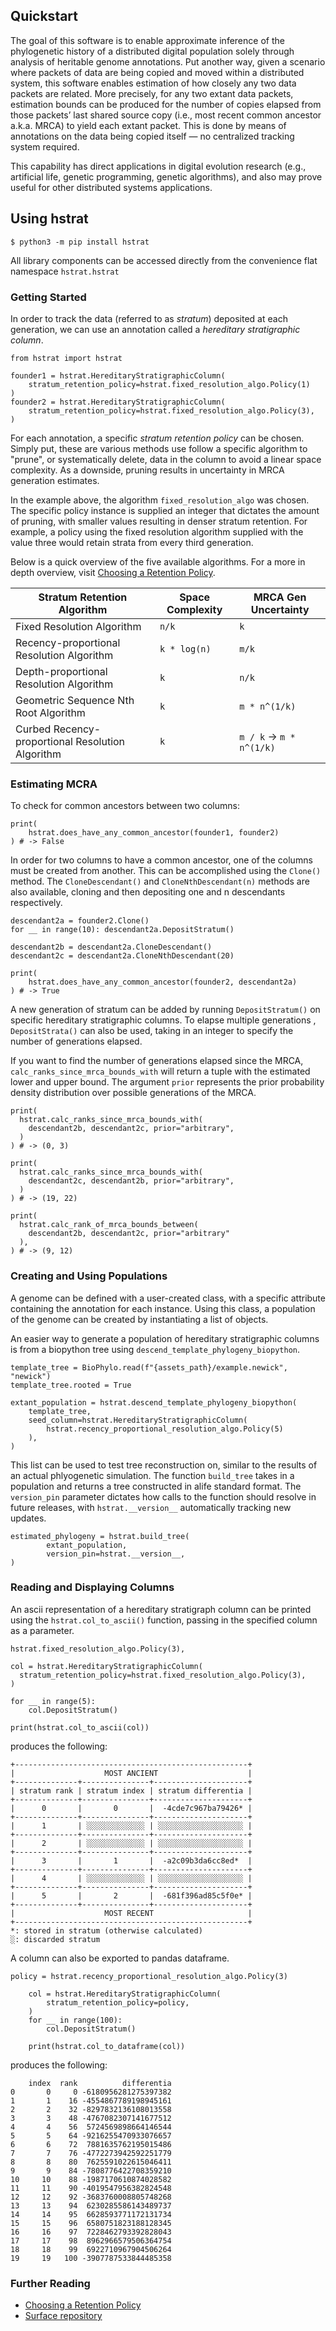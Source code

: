 ## Quickstart

The goal of this software is to enable approximate inference of the phylogenetic history of a distributed digital population solely through analysis of heritable genome annotations. Put another way, given a scenario where packets of data are being copied and moved within a distributed system, this software enables estimation of how closely any two data packets are related. More precisely, for any two extant data packets, estimation bounds can be produced for the number of copies elapsed from those packets’ last shared source copy (i.e., most recent common ancestor a.k.a. MRCA) to yield each extant packet. This is done by means of annotations on the data being copied itself — no centralized tracking system required.

This capability has direct applications in digital evolution research (e.g., artificial life, genetic programming, genetic algorithms), and also may prove useful for other distributed systems applications.

## Using hstrat
```$ python3 -m pip install hstrat```

All library components can be accessed directly from the convenience flat namespace `hstrat.hstrat`

### Getting Started

In order to track the data (referred to as *stratum*) deposited at each generation, we can use an annotation called a *hereditary stratigraphic column*. 
```
from hstrat import hstrat

founder1 = hstrat.HereditaryStratigraphicColumn(
    stratum_retention_policy=hstrat.fixed_resolution_algo.Policy(1)
)
founder2 = hstrat.HereditaryStratigraphicColumn(
    stratum_retention_policy=hstrat.fixed_resolution_algo.Policy(3),
)
```
For each annotation, a specific *stratum retention policy* can be chosen. Simply put, these are various methods use follow a specific algorithm to "prune", or systematically delete, data in the column to avoid a linear space complexity. As a downside, pruning results in uncertainty in MRCA generation estimates.

 In the example above, the algorithm `fixed_resolution_algo` was chosen. The specific policy instance is supplied an integer that dictates the amount of pruning, with smaller values resulting in denser stratum retention. For example, a policy using the fixed resolution algorithm supplied with the value three would retain  strata from every third generation.
 
 Below is a quick overview of the five available algorithms. For a more in depth overview, visit [Choosing a Retention Policy](./policies.html).


| Stratum Retention Algorithm               | Space Complexity | MRCA Gen Uncertainty |
| ----------------------------------------- | ---------------- | -------------------- |
| Fixed Resolution Algorithm                | `n/k`            | `k`                  |
| Recency-proportional Resolution Algorithm | `k * log(n)`     | `m/k`                |
| Depth-proportional Resolution Algorithm   | `k`              | `n/k`                |
| Geometric Sequence Nth Root Algorithm     | `k`              | `m * n^(1/k)`        |
| Curbed Recency-proportional Resolution Algorithm | `k`     | `m / k` -> `m * n^(1/k)` |

### Estimating MCRA
To check for common ancestors between two columns:
```
print(
    hstrat.does_have_any_common_ancestor(founder1, founder2)
) # -> False
```

In order for two columns to have a common ancestor, one of the columns must be created from another. This can be accomplished using the `Clone()` method. The `CloneDescendant()` and `CloneNthDescendant(n)` methods are also available, cloning and then depositing one and n descendants respectively. 

```
descendant2a = founder2.Clone()
for __ in range(10): descendant2a.DepositStratum()

descendant2b = descendant2a.CloneDescendant()
descendant2c = descendant2a.CloneNthDescendant(20)

print(
    hstrat.does_have_any_common_ancestor(founder2, descendant2a)
) # -> True
```

A new generation of stratum can be added by running `DepositStratum()` on specific hereditary stratigraphic columns. To elapse multiple generations , `DepositStrata()` can also be used, taking in an integer to specify the number of generations elapsed. 

If you want to find the number of generations elapsed since the MRCA, `calc_ranks_since_mrca_bounds_with` will return a tuple with the estimated lower and upper bound. The argument `prior` represents the prior probability density distribution over possible generations of the MRCA. 
<!-- what does this mean? -->
```
print(
  hstrat.calc_ranks_since_mrca_bounds_with(
    descendant2b, descendant2c, prior="arbitrary",
  )
) # -> (0, 3)

print(
  hstrat.calc_ranks_since_mrca_bounds_with(
    descendant2c, descendant2b, prior="arbitrary",
  )
) # -> (19, 22)

print(
  hstrat.calc_rank_of_mrca_bounds_between(
    descendant2b, descendant2c, prior="arbitrary"
  ),
) # -> (9, 12)
```

### Creating and Using Populations

A genome can be defined with a user-created class, with a specific attribute containing the annotation for each instance. Using this class, a population of the genome can be created by instantiating  a list of objects. 

An easier way to generate a population of hereditary stratigraphic columns is from a biopython tree using `descend_template_phylogeny_biopython`.
```
template_tree = BioPhylo.read(f"{assets_path}/example.newick", "newick")
template_tree.rooted = True

extant_population = hstrat.descend_template_phylogeny_biopython(
    template_tree,
    seed_column=hstrat.HereditaryStratigraphicColumn(
        hstrat.recency_proportional_resolution_algo.Policy(5)
    ),
)
```
This list can be used to test tree reconstruction on, similar to the results of an actual phlyogenetic simulation. The function `build_tree` takes in a population and returns a tree constructed in alife standard format. The `version_pin` parameter dictates how calls to the function should resolve in future releases, with `hstrat.__version__` automatically tracking new updates.
```
estimated_phylogeny = hstrat.build_tree(
        extant_population,
        version_pin=hstrat.__version__,
)
```

### Reading and Displaying Columns
An ascii representation of a hereditary stratigraph column can be printed using the `hstrat.col_to_ascii()` function, passing in the specified column as a parameter.
```
hstrat.fixed_resolution_algo.Policy(3),

col = hstrat.HereditaryStratigraphicColumn(
  stratum_retention_policy=hstrat.fixed_resolution_algo.Policy(3),
)

for __ in range(5):
    col.DepositStratum()

print(hstrat.col_to_ascii(col))
```
produces the following:
```
+----------------------------------------------------+
|                    MOST ANCIENT                    |
+--------------+---------------+---------------------+
| stratum rank | stratum index | stratum differentia |
+--------------+---------------+---------------------+
|      0       |       0       |  -4cde7c967ba79426* |
+--------------+---------------+---------------------+
|      1       | ░░░░░░░░░░░░░ | ░░░░░░░░░░░░░░░░░░░ |
+--------------+---------------+---------------------+
|      2       | ░░░░░░░░░░░░░ | ░░░░░░░░░░░░░░░░░░░ |
+--------------+---------------+---------------------+
|      3       |       1       |  -a2c09b3da6cc8ed*  |
+--------------+---------------+---------------------+
|      4       | ░░░░░░░░░░░░░ | ░░░░░░░░░░░░░░░░░░░ |
+--------------+---------------+---------------------+
|      5       |       2       |  -681f396ad85c5f0e* |
+--------------+---------------+---------------------+
|                    MOST RECENT                     |
+----------------------------------------------------+
*: stored in stratum (otherwise calculated)
░: discarded stratum
```

A column can also be exported to pandas dataframe.
```
policy = hstrat.recency_proportional_resolution_algo.Policy(3)

    col = hstrat.HereditaryStratigraphicColumn(
        stratum_retention_policy=policy,
    )
    for __ in range(100):
        col.DepositStratum()

    print(hstrat.col_to_dataframe(col))
```
produces the following:
```
    index  rank          differentia
0       0     0 -6180956281275397382
1       1    16 -4554867789198945161
2       2    32 -8297832136108013558
3       3    48 -4767082307141677512
4       4    56  5724569898664146544
5       5    64 -9216255470933076657
6       6    72  7881635762195015486
7       7    76 -4772273942592251779
8       8    80  7625591022615046411
9       9    84 -7808776422708359210
10     10    88 -1987170610874028582
11     11    90 -4019547956382824548
12     12    92 -3683760008805748268
13     13    94  6230285586143489737
14     14    95  6628593771172131734
15     15    96  6580751823188128345
16     16    97  7228462793392828043
17     17    98  8962966579506364754
18     18    99  6922710967904506264
19     19   100 -3907787533844485358
```
### Further Reading
- [Choosing a Retention Policy](./policies.html)
- [Surface repository](https://github.com/mmore500/hstrat-surface-concept/tree/master)

